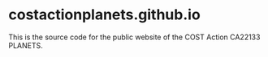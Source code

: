 # costactionplanets.github.io
This is the source code for the public website of the COST Action CA22133 PLANETS. 
